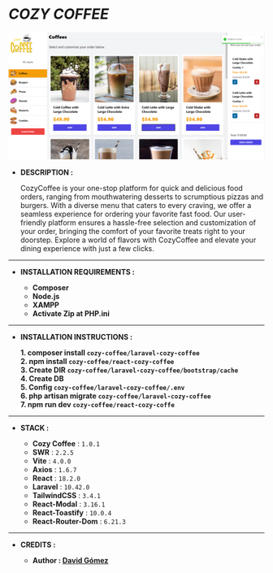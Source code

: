 # _COZY COFFEE_

![THUMBNAIL](resources/img/Thumbnail.png)

- **DESCRIPTION :**

  CozyCoffee is your one-stop platform for quick and delicious food orders, ranging from mouthwatering desserts to scrumptious pizzas and burgers. With a diverse menu that caters to every craving, we offer a seamless experience for ordering your favorite fast food. Our user-friendly platform ensures a hassle-free selection and customization of your order, bringing the comfort of your favorite treats right to your doorstep. Explore a world of flavors with CozyCoffee and elevate your dining experience with just a few clicks.

---

- **INSTALLATION REQUIREMENTS :**

  - **Composer**
  - **Node.js**
  - **XAMPP**
  - **Activate Zip at PHP.ini**

---

- **INSTALLATION INSTRUCTIONS :**

  **1. composer install `cozy-coffee/laravel-cozy-coffee`**<br>
  **2. npm install `cozy-coffee/react-cozy-coffee`**<br>
  **3. Create DIR `cozy-coffee/laravel-cozy-coffee/bootstrap/cache`**<br>
  **4. Create DB**<br>
  **5. Config `cozy-coffee/laravel-cozy-coffee/.env`**<br>
  **6. php artisan migrate `cozy-coffee/laravel-cozy-coffee`**<br>
  **7. npm run dev `cozy-coffee/react-cozy-coffe`**<br>

---

- **STACK :**

  - **Cozy Coffee** : `1.0.1`
  - **SWR** : `2.2.5`
  - **Vite** : `4.0.0`
  - **Axios** : `1.6.7`
  - **React** : `18.2.0`
  - **Laravel** : `10.42.0`
  - **TailwindCSS** : `3.4.1`
  - **React-Modal** : `3.16.1`
  - **React-Toastify** : `10.0.4`
  - **React-Router-Dom** : `6.21.3`

---

- **CREDITS :**

  - **Author : [David Gómez](https://github.com/DavidGomezToca)**
